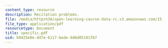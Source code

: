 ```yaml
---
content_type: resource
description: Recitation problems.
file: /media/https%3A/open-learning-course-data-rc.s3.amazonaws.com/15-024-applied-economics-for-managers-summer-2004/b9425e0ed47e6117bede6d6d05181f67_specific.pdf
file_type: application/pdf
resourcetype: Document
title: specific.pdf
uid: b9425e0e-d47e-6117-bede-6d6d05181f67
---
```

